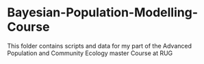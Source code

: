 # Bayesian-Population-Modelling-Course
This folder contains scripts and data for my part of the Advanced Population and Community Ecology master Course at RUG
